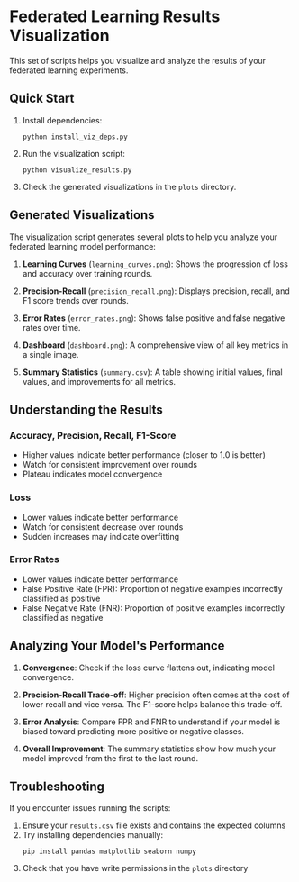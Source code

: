 # Federated Learning Results Visualization

This set of scripts helps you visualize and analyze the results of your federated learning experiments.

## Quick Start

1. Install dependencies:
   ```
   python install_viz_deps.py
   ```

2. Run the visualization script:
   ```
   python visualize_results.py
   ```

3. Check the generated visualizations in the `plots` directory.

## Generated Visualizations

The visualization script generates several plots to help you analyze your federated learning model performance:

1. **Learning Curves** (`learning_curves.png`): Shows the progression of loss and accuracy over training rounds.

2. **Precision-Recall** (`precision_recall.png`): Displays precision, recall, and F1 score trends over rounds.

3. **Error Rates** (`error_rates.png`): Shows false positive and false negative rates over time.

4. **Dashboard** (`dashboard.png`): A comprehensive view of all key metrics in a single image.

5. **Summary Statistics** (`summary.csv`): A table showing initial values, final values, and improvements for all metrics.

## Understanding the Results

### Accuracy, Precision, Recall, F1-Score
- Higher values indicate better performance (closer to 1.0 is better)
- Watch for consistent improvement over rounds
- Plateau indicates model convergence

### Loss
- Lower values indicate better performance
- Watch for consistent decrease over rounds
- Sudden increases may indicate overfitting

### Error Rates
- Lower values indicate better performance
- False Positive Rate (FPR): Proportion of negative examples incorrectly classified as positive
- False Negative Rate (FNR): Proportion of positive examples incorrectly classified as negative

## Analyzing Your Model's Performance

1. **Convergence**: Check if the loss curve flattens out, indicating model convergence.

2. **Precision-Recall Trade-off**: Higher precision often comes at the cost of lower recall and vice versa. The F1-score helps balance this trade-off.

3. **Error Analysis**: Compare FPR and FNR to understand if your model is biased toward predicting more positive or negative classes.

4. **Overall Improvement**: The summary statistics show how much your model improved from the first to the last round.

## Troubleshooting

If you encounter issues running the scripts:

1. Ensure your `results.csv` file exists and contains the expected columns
2. Try installing dependencies manually:
   ```
   pip install pandas matplotlib seaborn numpy
   ```
3. Check that you have write permissions in the `plots` directory 